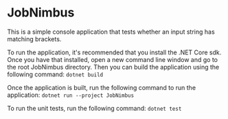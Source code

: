 # JobNimbus
This is a simple console application that tests whether an input string has matching brackets.

To run the application, it's recommended that you install the .NET Core sdk. Once you have that installed, open a new command line window and go to the root JobNimbus directory. Then you can build the application using the following command:
`dotnet build`

Once the application is built, run the following command to run the application:
`dotnet run --project JobNimbus`

To run the unit tests, run the following command:
`dotnet test`
